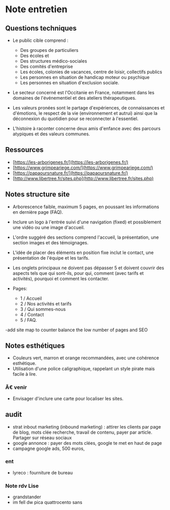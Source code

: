 # Note entretien

## Questions techniques

- Le public cible comprend :

  - Des groupes de particuliers
  - Des écoles et
  - Des structures médico-sociales
  - Des comités d'entreprise
  - Les écoles, colonies de vacances, centre de loisir, collectifs publics
  - Les personnes en situation de handicap moteur ou psychique
  - Les personnes en situation d'exclusion sociale.

- Le secteur concerné est l'Occitanie en France, notamment dans les domaines de l'événementiel et des ateliers thérapeutiques.

- Les valeurs pronées sont le partage d'expériences, de connaissances et d'émotions, le respect de la vie (environnement et autrui) ainsi que la déconnexion du quotidien pour se reconnecter à l'essentiel.

- L'histoire à raconter concerne deux amis d'enfance avec des parcours atypiques
  et des valeurs communes.

## Ressources

- [https://les-arborigenes.fr/](https://les-arborigenes.fr/)
- [https://www.grimpeariege.com/](https://www.grimpeariege.com/)
- [https://papaoursnature.fr/](https://papaoursnature.fr/)
- [http://www.libertree.fr/sites.php](http://www.libertree.fr/sites.php)

## Notes structure site

- Arborescence faible, maximum 5 pages, en poussant les informations en dernière
  page (FAQ).
- Inclure un logo à l'entrée suivi d'une navigation (fixed) et possiblement une
  vidéo ou une image d'accueil.
- L'ordre suggéré des sections comprend l'accueil, la présentation, une section images et des témoignages.
- L'idée de placer des éléments en position fixe inclut le contact, une présentation de l'équipe et les tarifs.
- Les onglets principaux ne doivent pas dépasser 5 et doivent couvrir des aspects tels que qui sont-ils, pour qui, comment (avec tarifs et activités), pourquoi et comment les contacter.

- Pages:
  - 1 / Accueil
  - 2 / Nos activités et tarifs
  - 3 / Qui sommes-nous
  - 4 / Contact
  - 5 / FAQ.

-add site map to counter balance the low number of pages and SEO

## Notes esthétiques

- Couleurs vert, marron et orange recommandées, avec une cohérence esthétique.
- Utilisation d'une police caligraphique, rappelant un style pirate mais facile à lire.

### Ã€ venir

- Envisager d'inclure une carte pour localiser les sites.

## audit

- strat inbout marketing (inbound marketing) : attirer les clients par page de blog, mots clée recherche, travail de contenu, payer par article. Partager sur réseau sociaux
- google annonce : payer des mots clées, google te met en haut de page
- campagne google ads, 500 euros,

### ent

- lyreco : fourniture de bureau

### Note rdv Lise

- grandstander
- im fell dw pica
  quattrocento sans
